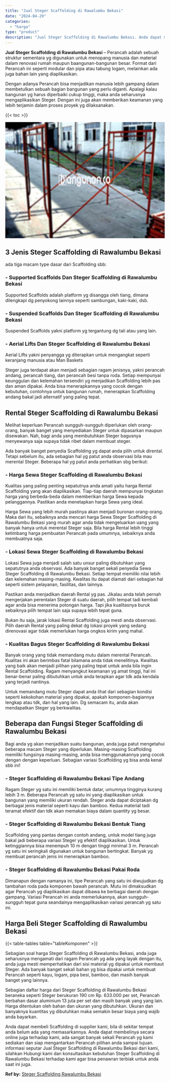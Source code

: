 ```yaml
---
title: "Jual Steger Scaffolding di Rawalumbu Bekasi"
date: "2024-04-29"
categories: 
  - "harga"
type: "product"
description: "Jual Steger Scaffolding di Rawalumbu Bekasi. Anda dapat membeli Scaffolding di supplier kami, bila di sekitar tempat anda belum ada yang memasarkannya. Anda..."
---
```


**Jual Steger Scaffolding di Rawalumbu Bekasi** – Perancah adalah sebuah struktur sementara yg digunakan untuk menopang manusia dan material dalam renovasi rumah maupun baangunan-bangunan besar. Format dari Perancah ini seperti modular dan pipa atau tabung logam, melainkan ada juga bahan lain yang diaplikasikan.

Dengan adanya Perancah bisa menjadikan manusia lebih gampang dalam membetulkan sebuah bagian bangunan yang perlu diganti. Apalagi kalau bangunan yg harus diperbaiki cukup tinggi, maka anda seharusnya mengaplikasikan Steger. Dengan ini juga akan memberikan keamanan yang lebih terjamin dalam proses proyek yg dilaksanakan.

{{< toc >}}

![Jual Steger Scaffolding di Rawalumbu Bekasi](/images/sewa-scaffolding-steger-29.png)

## 3 Jenis Steger Scaffolding di Rawalumbu Bekasi

ada tiga macam type dasar dari Scaffolding sbb:

### \- Supported Scaffolds Dan Steger Scaffolding di Rawalumbu Bekasi

Supported Scaffolds adalah platform yg disangga oleh tiang, dimana dilengkapi dg penyokong lainnya seperti sambungan, kaki-kaki, dsb.

### \- Suspended Scaffolds Dan Steger Scaffolding di Rawalumbu Bekasi

Suspended Scaffolds yakni platform yg tergantung dg tali atau yang lain.

### \- Aerial Lifts Dan Steger Scaffolding di Rawalumbu Bekasi

Aerial Lifts yakni penyangga yg diterapkan untuk mengangkat seperti keranjang manusia atau Man Baskets

Steger juga terdapat akan menjadi sebagian ragam jenisnya, yakni perancah andang, perancah tiang, dan perancah besi tanpa roda. Setiap mempunyai keunggulan dan kelemahan tersendiri yg menjadikan Scaffolding lebih pas dan aman dipakai. Anda bisa menerapkannya yang cocok dengan kebutuhan, contohnya untuk bangunan rumah, menerapkan Scaffolding andang bakal jadi alternatif yang paling tepat.

## Rental Steger Scaffolding di Rawalumbu Bekasi

Melihat keperluan Perancah sungguh-sungguh diperlukan oleh orang-orang, banyak banget yang menyediakan Steger untuk dipasarkan maupun disewakan. Nah, bagi anda yang membutuhkan Steger bagusnya menyewanya saja supaya tidak ribet dalam membuat steger.

Ada banyak banget penyedia Scaffolding yg dapat anda pilih untuk dirental. Tetapi sebelum itu, ada sebagian hal yg patut anda observasi bila mau merental Steger. Beberapa hal yg patut anda perhatikan sbg berikut:

### \- Harga Sewa Steger Scaffolding di Rawalumbu Bekasi

Kualitas yang paling penting sepatutnya anda amati yaitu harga Rental Scaffolding yang akan diaplikasikan. Tiap-tiap daerah mempunyai tingkatan harga yang berbeda-beda dalam memberikan harga Sewa kepada pelanggannya. Pastikan anda menetapkan harga Sewa yang ideal.

Harga Sewa yang lebih murah pastinya akan menjadi buronan orang-orang. Maka dari itu, sebaiknya anda mencari harga Sewa Steger Scaffolding di Rawalumbu Bekasi yang murah agar anda tidak mengeluarkan uang yang banyak hanya untuk merental Steger saja. Bila harga Rental lebih tinggi ketimbang harga pembuatan Perancah pada umumnya, sebaiknya anda membuatnya saja.

### \- Lokasi Sewa Steger Scaffolding di Rawalumbu Bekasi

Lokasi Sewa juga menjadi salah satu unsur paling dibutuhkan yang sepatutnya anda observasi. Ada banyak banget sekali penyedia Sewa Steger Scaffolding di Rawalumbu Bekasi. Setiap tempat memiliki nilai lebih dan kelemahan masing-masing. Kwalitas itu dapat diamati dari sebagian hal seperti sistem pelayanan, fasilitas, dan lainnya.

Pastikan anda menjadikan daerah Rental yg pas. Jikalau anda telah pernah mengerjakan perentalan Steger di suatu daerah, pilih tempat tadi kembali agar anda bisa menerima potongan harga. Tapi jika kualitasnya buruk sebaiknya pilih tempat lain saja supaya lebih tepat guna.

Bukan itu saja, jarak lokasi Rental Scaffolding juga mesti anda observasi. Pilih daerah Rental yang paling dekat dg lokasi proyek yang sedang direnovasi agar tidak memerlukan harga ongkos kirim yang mahal.

### \- Kualitas Bagus Steger Scaffolding di Rawalumbu Bekasi

Banyak orang yang tidak memandang mutu dalam merental Perancah. Kualitas ini akan berimbas fatal bilamana anda tidak menelitinya. Kwalitas yang baik akan menjadi pilihan yang paling tepat untuk anda bila ingin Rental Scaffolding. Ragam menyangkut keamanan yg amat tinggi, hal ini benar-benar paling dibutuhkan untuk anda terapkan agar tdk ada kendala yang terjadi nantinya.

Untuk memandang mutu Steger dapat anda lihat dari sebagian kondisi seperti kekokohan material yang dipakai, apakah komponen-bagiannya lengkap atau tdk, dan hal yang lain. Dg semacam itu, anda akan mendapatkan Steger yg berkwalitas.

## Beberapa dan Fungsi Steger Scaffolding di Rawalumbu Bekasi

Bagi anda yg akan menjadikan suatu bangunan, anda juga patut mengetahui beberapa macam Steger yang diperlukan. Masing-masing Scaffolding memiliki fungsinya masing-masing, anda bisa menggunakannya yang cocok dengan dengan keperluan. Sebagian variasi Scaffolding yg bisa anda kenal sbb ini!

### \- Steger Scaffolding di Rawalumbu Bekasi Tipe Andang

Ragam Steger yg satu ini memiliki bentuk datar, umumnya tingginya kurang lebih 3 m. Beberapa Perancah yg satu ini yang diaplikasikan untuk bangunan yang memiliki ukuran rendah. Steger anda dapat diciptakan dg berbagai jenis material seperti kayu dan bamboo. Kedua material tadi teramat efektif dan tdk akan memakan biaya dalam quantity yg besar.

### \- Steger Scaffolding di Rawalumbu Bekasi Bentuk Tiang

Scaffolding yang pantas dengan contoh andang, untuk model tiang juga bakal jadi beberapa variasi Steger yg efektif diaplikasikan. Untuk ketinggiannya bisa menempuh 10 m dengan tinggi minimal 3 m. Perancah yg satu ini seringkali digunakan untuk bangunan bertingkat. Banyak yg membuat perancah jenis ini menerapkan bamboo.

### \- Steger Scaffolding di Rawalumbu Bekasi Pakai Roda

Dimanapun dengan namanya ini, tipe Perancah yang satu ini diwujudkan dg tambahan roda pada komponen bawah perancah. Mutu ini dimaksudkan agar Perancah yg diaplikasikan dapat dibawa ke berbagai daerah dengan gampang. Variasi Perancah ini anda memerlukannya, akan sungguh-sungguh tepat guna seandainya mengaplikasikan variasi perancah yg satu ini.

## Harga Beli Steger Scaffolding di Rawalumbu Bekasi

{{< table-tables table="tableKomponen" >}}

Sebagian soal harga Steger Scaffolding di Rawalumbu Bekasi, anda juga seharusnya mengamati dari ragam Perancah yg ada yang layak dengan itu, anda juga mesti memperhatikan dari sisi material yg dipakai untuk membaut Steger. Ada banyak banget sekali bahan yg bisa dipakai untuk membuat Perancah seperti kayu, logam, pipa besi, bamboo, dan masih banyak banget yang lainnya.

Sebagian daftar harga dari Steger Scaffolding di Rawalumbu Bekasi beraneka seperti Steger berukuran 190 cm Rp. 633.000 per set, Perancah berbahan dasar aluminium 13 juta per set dan masih banyak yang yang lain. Harga ditentukan oleh bahan dan ukuran yang dibutuhkan. Ukuran dan banyaknya kuantitas yg dibutuhkan maka semakin besar biaya yang wajib anda bayarkan.

Anda dapat membeli Scaffolding di supplier kami, bila di sekitar tempat anda belum ada yang memasarkannya. Anda dapat membelinya secara online juga terhadap kami, ada sangat banyak sekali Perancah yg kami sediakan dan siap mengantarkan Perancah pilihan anda sampai tujuan. informasi seputar Jual Steger Scaffolding di Rawalumbu Bekasi dari kami, silahkan Hubungi kami dan konsultasikan kebutuhan Steger Scaffolding di Rawalumbu Bekasi terhadap kami agar bisa penawran terbiak untuk anda saat ini juga.

**Ref by:** [Steger Scaffolding Rawalumbu Bekasi](https://id.wikipedia.org/wiki/Steger)
